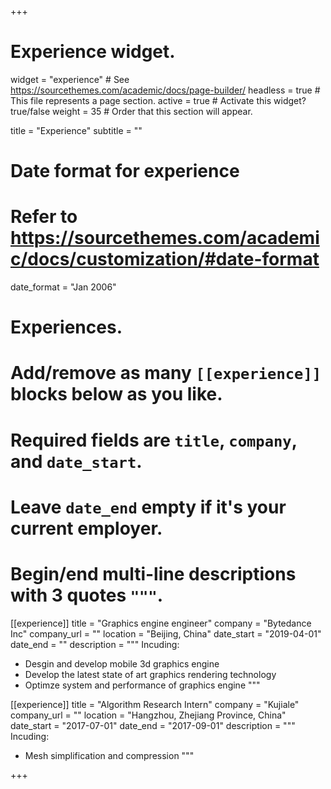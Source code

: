 +++
# Experience widget.
widget = "experience"  # See https://sourcethemes.com/academic/docs/page-builder/
headless = true  # This file represents a page section.
active = true  # Activate this widget? true/false
weight = 35  # Order that this section will appear.

title = "Experience"
subtitle = ""

# Date format for experience
#   Refer to https://sourcethemes.com/academic/docs/customization/#date-format
date_format = "Jan 2006"

# Experiences.
#   Add/remove as many `[[experience]]` blocks below as you like.
#   Required fields are `title`, `company`, and `date_start`.
#   Leave `date_end` empty if it's your current employer.
#   Begin/end multi-line descriptions with 3 quotes `"""`.
[[experience]]
  title = "Graphics engine engineer"
  company = "Bytedance Inc"
  company_url = ""
  location = "Beijing, China"
  date_start = "2019-04-01"
  date_end = ""
  description = """
  Incuding:
  * Desgin and develop mobile 3d graphics engine
  * Develop the latest state of art graphics rendering technology
  * Optimze system and performance of graphics engine
  """

[[experience]]
  title = "Algorithm Research Intern"
  company = "Kujiale"
  company_url = ""
  location = "Hangzhou, Zhejiang Province, China"
  date_start = "2017-07-01"
  date_end = "2017-09-01"
  description = """
  Incuding:
  * Mesh simplification and compression
  """

+++
